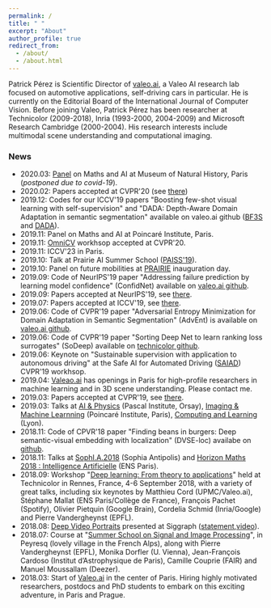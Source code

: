 ```yaml
---
permalink: /
title: " "
excerpt: "About"
author_profile: true
redirect_from: 
  - /about/
  - /about.html
---
```


Patrick Pérez is Scientific Director of [valeo.ai](https://ptrckprz.github.io/valeoai/), a Valeo AI research lab focused on automotive applications, self-driving cars in particular.
He is currently on the Editorial Board of the International Journal of Computer Vision. Before joining Valeo, Patrick Pérez has been researcher at Technicolor (2009-2018), Inria (1993-2000, 2004-2009) and Microsoft Research Cambridge (2000-2004). His research interests include multimodal scene understanding and computational imaging.

### News

* 2020.03: [Panel](https://www.math-ia.fr/) on Maths and AI at Museum of Natural History, Paris (*postponed due to covid-19*).  
* 2020.02: Papers accepted at CVPR'20 (see [there](https://ptrckprz.github.io/conf/))  
* 2019.12: Codes for our ICCV'19 papers "Boosting few-shot visual learning with self-supervision" and "DADA: Depth-Aware Domain Adaptation in semantic segmentation" available on valeo.ai github ([BF3S](https://github.com/valeoai/BF3S) and [DADA](https://github.com/valeoai/DADA)). 
* 2019.11: Panel on Maths and AI at Poincaré Institute, Paris. 
* 2019.11: [OmniCV](https://sites.google.com/view/omnicv-cvpr2020/home) workhsop accepted at CVPR'20.  
* 2019.11: ICCV'23 in Paris.
* 2019.10: Talk at Prairie AI Summer School ([PAISS'19](https://project.inria.fr/paiss/)).  
* 2019.10: Panel on future mobilities at [PRAIRIE](https://prairie-institute.fr/) inauguration day. 
* 2019.09: Code of NeurIPS'19 paper "Addressing failure prediction by learning model confidence" (ConfidNet) available on [valeo.ai github](https://github.com/valeoai/ConfidNet). 
* 2019.09: Papers accepted at NeurIPS'19, see [there](https://ptrckprz.github.io/conf/).  
* 2019.07: Papers accepted at ICCV'19, see [there](https://ptrckprz.github.io/conf/).  
* 2019.06: Code of CVPR'19 paper "Adversarial Entropy Minimization for Domain Adaptation in Semantic Segmentation" (AdvEnt) is available on [valeo.ai github](https://github.com/valeoai/ADVENT).    
* 2019.06: Code of CVPR'19 paper "Sorting Deep Net to learn ranking loss surrogates" (SoDeep) available on [technicolor github](https://github.com/technicolor-research/sodeep).  
* 2019.06: Keynote on "Sustainable supervision with application to autonomous driving" at the Safe AI for Automated Driving ([SAIAD](https://sites.google.com/view/saiad-wscvpr19)) CVPR'19 workhsop.  
* 2019.04: [Valeao.ai](https://ptrckprz.github.io/valeoai/) has openings in Paris for high-profile researchers in machine learning and in 3D scene understanding. Please contact me.   
* 2019.03: Papers accepted at CVPR'19, see [there](https://ptrckprz.github.io/conf/).  
* 2019.03: Talks at [AI & Physics](https://physai.sciencesconf.org/) (Pascal Institute, Orsay), [Imaging & Machine Learnning](https://imaging-in-paris.github.io/semester2019/workshop3prog/) (Poincaré Institute, Paris), [Computing and Learning](https://indico.mathrice.fr/event/153/overview) (Lyon).  
* 2018.11: Code of  CPVR'18 paper "Finding beans in burgers: Deep semantic-visual embedding with localization" (DVSE-loc) availabe on [github](https://github.com/technicolor-research/dsve-loc).  
* 2018.11: Talks at [SophI.A.2018](http://sophia-summit.com/sophia2018/en#.W5KcfKf-jDc) (Sophia Antipolis) and [Horizon Maths 2018 : Intelligence Artificielle](https://www.sciencesmaths-paris.fr/fr/horizon-maths-2018-intelligence-artificielle-957.htm) (ENS Paris).  
* 2018.09: Workshop "[Deep learning: From theory to applications](https://www.lebesgue.fr/content/sem2018-deeplearning)" held at Technicolor in Rennes, France, 4-6 September 2018, with a variety of great talks, including six keynotes by Matthieu Cord (UPMC/Valeo.ai), Stéphane Mallat (ENS Paris/Collège de France), François Pachet (Spotify), Olivier Pietquin (Google Brain), Cordelia Schmid (Inria/Google) and Pierre Vandergheynst (EPFL).  
* 2018.08: [Deep Video Portraits](https://web.stanford.edu/~zollhoef/papers/SG2018_DeepVideo/page.html) presented at Siggraph ([statement](https://techxplore.com/news/2018-08-ai-dodgy-lip-sync-dubbing.html),[video](https://www.youtube.com/watch?v=qc5P2bvfl44)).   
* 2018.07: Course at "[Summer School on Signal and Image Processing](http://www.gretsi.fr/peyresq18/cours.php)", in Peyresq (lovely village in the French Alps), along with Pierre Vandergheynst (EPFL), Monika Dorfler (U. Vienna), Jean-François Cardoso (Institut d’Astrophysique de Paris), Camille Couprie (FAIR) and Manuel Moussallam (Deezer).  
* 2018.03: Start of [Valeo.ai](https://ptrckprz.github.io/valeoai/) in the center of Paris. Hiring highly motivated researchers, postdocs and PhD students to embark on this exciting adventure, in Paris and Prague.  
